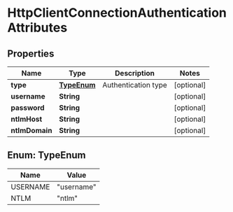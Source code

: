 
# HttpClientConnectionAuthenticationAttributes

## Properties
Name | Type | Description | Notes
------------ | ------------- | ------------- | -------------
**type** | [**TypeEnum**](#TypeEnum) | Authentication type |  [optional]
**username** | **String** |  |  [optional]
**password** | **String** |  |  [optional]
**ntlmHost** | **String** |  |  [optional]
**ntlmDomain** | **String** |  |  [optional]


<a name="TypeEnum"></a>
## Enum: TypeEnum
Name | Value
---- | -----
USERNAME | &quot;username&quot;
NTLM | &quot;ntlm&quot;



